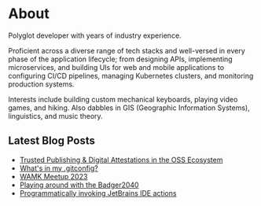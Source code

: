 # About

Polyglot developer with years of industry experience.

Proficient across a diverse range of tech stacks and well-versed in every phase
of the application lifecycle; from designing APIs, implementing microservices,
and building UIs for web and mobile applications to configuring CI/CD pipelines,
managing Kubernetes clusters, and monitoring production systems.

Interests include building custom mechanical keyboards, playing video games,
and hiking. Also dabbles in GIS (Geographic Information Systems), linguistics,
and music theory.

## Latest Blog Posts

<!-- BLOG-POST-LIST:START -->
- [Trusted Publishing &amp; Digital Attestations in the OSS Ecosystem](https://jduabe.dev/posts/2025/trusted-publishing-attestations/)
- [What&#39;s in my .gitconfig?](https://jduabe.dev/posts/2025/git-config/)
- [WAMK Meetup 2023](https://jduabe.dev/posts/2023/wamk-2023-meetup/)
- [Playing around with the Badger2040](https://jduabe.dev/posts/2023/programmable-badge/)
- [Programmatically invoking JetBrains IDE actions](https://jduabe.dev/posts/2023/jetbrains-ide-actions/)
<!-- BLOG-POST-LIST:END -->
